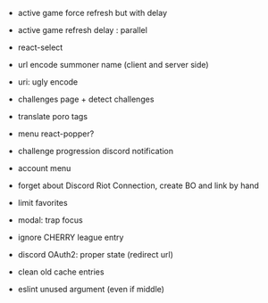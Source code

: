 - active game force refresh but with delay
- active game refresh delay : parallel
- react-select
- url encode summoner name (client and server side)
- uri: ugly encode

- challenges page + detect challenges
- translate poro tags
- menu react-popper?
- challenge progression discord notification
- account menu
- forget about Discord Riot Connection, create BO and link by hand

- limit favorites
- modal: trap focus
- ignore CHERRY league entry
- discord OAuth2: proper state (redirect url)
- clean old cache entries
- eslint unused argument (even if middle)
